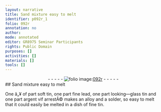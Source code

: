```yaml
---
layout: narrative
title: Sand mixture easy to melt
identifier: p092r_1
folio: 092r
annotation: no
author:
mode: annotated
editor: GR8975 Seminar Participants
rights: Public Domain
purposes: []
activities: []
materials: []
tools: []
---
```


 <div class="folio" align="center">- - - - - <a href="http://gallica.bnf.fr/ark:/12148/btv1b10500001g/f189.image" target="_blank"><img src="https://cu-mkp.github.io/GR8975-edition/assets/photo-icon.png" alt="folio image: " style="display:inline-block; margin-bottom:-3px;"/>092r</a> - - - - - </div> 
## Sand mixture easy to melt

 
 One â„¥ of part soft tin, one part fine lead, one part looking—glass tin and one part argent vif arrestÃ© makes an alloy and a solder, so easy to melt that it could easily be melted in a dish of fine tin. 
 